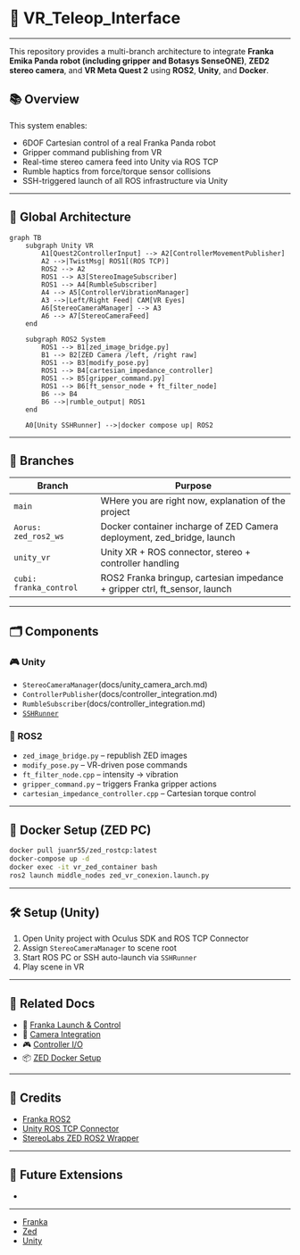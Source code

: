 # 🤖 VR_Teleop_Interface

---

This repository provides a multi-branch architecture to integrate **Franka Emika Panda robot (including gripper and Botasys SenseONE)**, **ZED2 stereo camera**, and **VR Meta Quest 2** using **ROS2**, **Unity**, and **Docker**.

## 📚 Overview

This system enables:
- 6DOF Cartesian control of a real Franka Panda robot
- Gripper command publishing from VR
- Real-time stereo camera feed into Unity via ROS TCP
- Rumble haptics from force/torque sensor collisions
- SSH-triggered launch of all ROS infrastructure via Unity

---

## 🧠 Global Architecture

```mermaid
graph TB
    subgraph Unity VR
        A1[Quest2ControllerInput] --> A2[ControllerMovementPublisher]
        A2 -->|TwistMsg| ROS1[(ROS TCP)]
        ROS2 --> A2
        ROS1 --> A3[StereoImageSubscriber]
        ROS1 --> A4[RumbleSubscriber]
        A4 --> A5[ControllerVibrationManager]
        A3 -->|Left/Right Feed| CAM[VR Eyes]
        A6[StereoCameraManager] --> A3
        A6 --> A7[StereoCameraFeed]
    end

    subgraph ROS2 System
        ROS1 --> B1[zed_image_bridge.py]
        B1 --> B2[ZED Camera /left, /right raw]
        ROS1 --> B3[modify_pose.py]
        ROS1 --> B4[cartesian_impedance_controller]
        ROS1 --> B5[gripper_command.py]
        ROS1 --> B6[ft_sensor_node + ft_filter_node]
        B6 --> B4
        B6 -->|rumble_output| ROS1
    end

    A0[Unity SSHRunner] -->|docker compose up| ROS2
```

---

## 🌲 Branches

| Branch                  | Purpose                                                  |
|-------------------------|----------------------------------------------------------|
| `main`                 | WHere you are right now, explanation of the project                      |
| `Aorus: zed_ros2_ws`   | Docker container incharge of ZED Camera deployment, zed_bridge, launch   |
| `unity_vr`             | Unity XR + ROS connector, stereo + controller handling   |
| `cubi: franka_control` | ROS2 Franka bringup, cartesian impedance + gripper ctrl, ft_sensor, launch |

---

## 🗂️ Components

### 🎮 Unity
- `StereoCameraManager`(docs/unity_camera_arch.md)
- `ControllerPublisher`(docs/controller_integration.md)
- `RumbleSubscriber`(docs/controller_integration.md)
- [`SSHRunner`](docs/unity_camera_arch.md)

### 🧠 ROS2
- `zed_image_bridge.py` – republish ZED images
- `modify_pose.py` – VR-driven pose commands
- `ft_filter_node.cpp` – intensity → vibration
- `gripper_command.py` – triggers Franka gripper actions
- `cartesian_impedance_controller.cpp` – Cartesian torque control

---

## 🐳 Docker Setup (ZED PC)
```bash
docker pull juanr55/zed_rostcp:latest
docker-compose up -d
docker exec -it vr_zed_container bash
ros2 launch middle_nodes zed_vr_conexion.launch.py
```

---

## 🛠 Setup (Unity)
1. Open Unity project with Oculus SDK and ROS TCP Connector
2. Assign `StereoCameraManager` to scene root
3. Start ROS PC or SSH auto-launch via `SSHRunner`
4. Play scene in VR

---

## 📖 Related Docs

- 📄 [Franka Launch & Control](docs/cartesian_control.md)
- 🎥 [Camera Integration](docs/unity_camera_arch.md)
- 🎮 [Controller I/O](docs/controller_integration.md)
- 📦 [ZED Docker Setup](docs/zed_env.md)

---

## 🤝 Credits

- [Franka ROS2](https://github.com/frankaemika/franka_ros2)
- [Unity ROS TCP Connector](https://github.com/Unity-Technologies/ROS-TCP-Connector)
- [StereoLabs ZED ROS2 Wrapper](https://github.com/stereolabs/zed-ros2-wrapper)

---

## 🧪 Future Extensions

- 


---

- [Franka](https://github.com/JuanR5/VR_Teleop_Interface/tree/cubi)
- [Zed](https://github.com/JuanR5/VR_Teleop_Interface/tree/aorus_zed)
- [Unity](https://github.com/JuanR5/VR_Teleop_Interface/tree/unity_vr)
